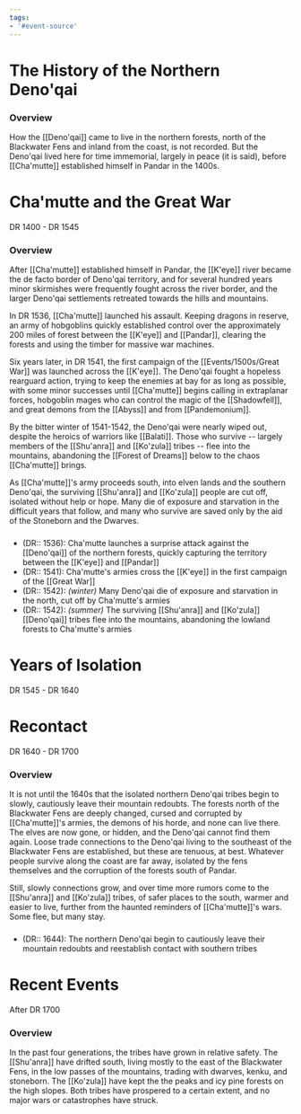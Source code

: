 ```yaml
---
tags:
- '#event-source'
---
```

# The History of the Northern Deno'qai


### Overview
How the [[Deno'qai]] came to live in the northern forests, north of the Blackwater Fens and inland from the coast, is not recorded. But the Deno'qai lived here for time immemorial, largely in peace (it is said), before [[Cha'mutte]] established himself in Pandar in the 1400s. 

# Cha'mutte and the Great War
DR 1400 - DR 1545

### Overview
After [[Cha'mutte]] established himself in Pandar, the [[K'eye]] river became the de facto border of Deno'qai territory, and for several hundred years minor skirmishes were frequently fought across the river border, and the larger Deno'qai settlements retreated towards the hills and mountains. 

In DR 1536, [[Cha'mutte]] launched his assault. Keeping dragons in reserve, an army of hobgoblins quickly established control over the approximately 200 miles of forest between the [[K'eye]] and [[Pandar]], clearing the forests and using the timber for massive war machines.

Six years later, in DR 1541, the first campaign of the [[Events/1500s/Great War]] was launched across the [[K'eye]]. The Deno'qai fought a hopeless rearguard action, trying to keep the enemies at bay for as long as possible, with some minor successes until [[Cha'mutte]] begins calling in extraplanar forces, hobgoblin mages who can control the magic of the [[Shadowfell]], and great demons from the [[Abyss]] and from [[Pandemonium]].

By the bitter winter of 1541-1542, the Deno'qai were nearly wiped out, despite the heroics of warriors like [[Balati]]. Those who survive -- largely members of the [[Shu'anra]] and [[Ko'zula]] tribes -- flee into the mountains, abandoning the [[Forest of Dreams]] below to the chaos [[Cha'mutte]] brings.

As [[Cha'mutte]]'s army proceeds south, into elven lands and the southern Deno'qai, the surviving [[Shu'anra]] and [[Ko'zula]] people are cut off, isolated without help or hope. Many die of exposure and starvation in the difficult years that follow, and many who survive are saved only by the aid of the Stoneborn and the Dwarves.

###
- (DR:: 1536): Cha'mutte launches a surprise attack against the [[Deno'qai]] of the northern forests, quickly capturing the territory between the [[K'eye]] and [[Pandar]]
- (DR:: 1541): Cha'mutte's armies cross the [[K'eye]] in the first campaign of the [[Great War]]
- (DR:: 1542): *(winter)* Many Deno'qai die of exposure and starvation in the north, cut off by Cha'mutte's armies
- (DR:: 1542): *(summer)* The surviving [[Shu'anra]] and [[Ko'zula]] [[Deno'qai]] tribes flee into the mountains, abandoning the lowland forests to Cha'mutte's armies
# Years of Isolation
DR 1545 - DR 1640

# Recontact
DR 1640 - DR 1700
### Overview
It is not until the 1640s that the isolated northern Deno'qai tribes begin to slowly, cautiously leave their mountain redoubts. The forests north of the Blackwater Fens are deeply changed, cursed and corrupted by [[Cha'mutte]]'s armies, the demons of his horde, and none can live there. The elves are now gone, or hidden, and the Deno'qai cannot find them again. Loose trade connections to the Deno'qai living to the southeast of the Blackwater Fens are established, but these are tenuous, at best. Whatever people survive along the coast are far away, isolated by the fens themselves and the corruption of the forests south of Pandar.

Still, slowly connections grow, and over time more rumors come to the [[Shu'anra]] and [[Ko'zula]] tribes, of safer places to the south, warmer and easier to live, further from the haunted reminders of [[Cha'mutte]]'s wars. Some flee, but many stay.

###
- (DR:: 1644): The northern Deno'qai begin to cautiously leave their mountain redoubts and reestablish contact with southern tribes

# Recent Events
After DR 1700
### Overview
In the past four generations, the tribes have grown in relative safety. The [[Shu'anra]] have drifted south, living mostly to the east of the Blackwater Fens, in the low passes of the mountains, trading with dwarves, kenku, and stoneborn. The [[Ko'zula]] have kept the the peaks and icy pine forests on the high slopes. Both tribes have prospered to a certain extent, and no major wars or catastrophes have struck.